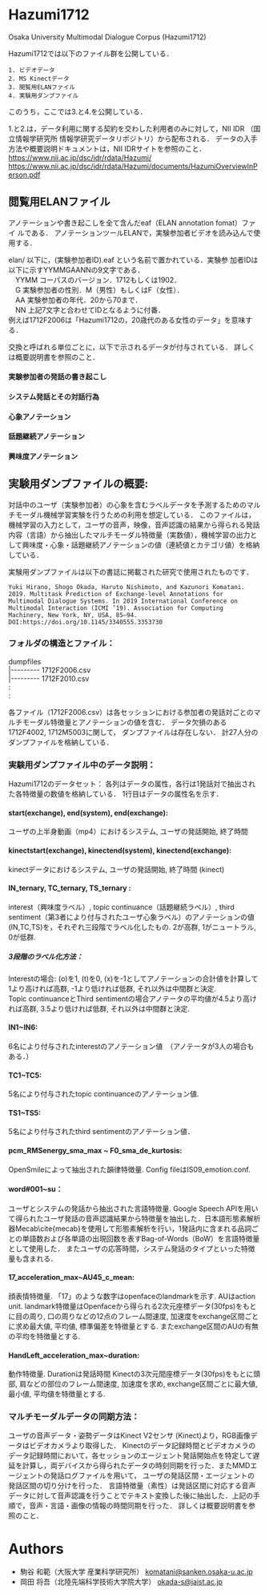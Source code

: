 # Hazumi1712
Osaka University Multimodal Dialogue Corpus (Hazumi1712)

Hazumi1712では以下のファイル群を公開している．
```
1. ビデオデータ
2. MS Kinectデータ
3. 閲覧用ELANファイル
4. 実験用ダンプファイル
```
このうち，ここでは3.と4.を公開している．

1.と2.は，データ利用に関する契約を交わした利用者のみに対して，NII IDR
（国立情報学研究所 情報学研究データリポジトリ）から配布される．
データの入手方法や概要説明ドキュメントは，NII IDRサイトを参照のこと．  
https://www.nii.ac.jp/dsc/idr/rdata/Hazumi/  
https://www.nii.ac.jp/dsc/idr/rdata/Hazumi/documents/HazumiOverviewInPerson.pdf

## 閲覧用ELANファイル
アノテーションや書き起こしを全て含んだeaf（ELAN annotation fomat）ファイ
ルである．
アノテーションツールELANで，実験参加者ビデオを読み込んで使用する．

elan/ 以下に，(実験参加者ID).eaf という名前で置かれている．実験参
加者IDは以下に示すYYMMGAANNの9文字である．  
　YYMM	コーパスのバージョン．1712もしくは1902．  
　G	実験参加者の性別．M（男性）もしくはF（女性）．  
　AA	実験参加者の年代．20から70まで．  
　NN	上記7文字と合わせてIDとなるように付番．  
例えば1712F2006は「Hazumi1712の，20歳代のある女性のデータ」を意味する．

交換と呼ばれる単位ごとに，以下で示されるデータが付与されている．
詳しくは概要説明書を参照のこと．

#### 実験参加者の発話の書き起こし
#### システム発話とその対話行為
#### 心象アノテーション
#### 話題継続アノテーション
#### 興味度アノテーション

## 実験用ダンプファイルの概要:
対話中のユーザ（実験参加者）の心象を含むラベルデータを予測するためのマルチモーダル機械学習実験を行うための利用を想定している．
このファイルは， 機械学習の入力として，ユーザの音声，映像，音声認識の結果から得られる発話内容（言語）から抽出したマルチモーダル特徴量（実数値），機械学習の出力として興味度・心象・話題継続アノテーションの値（連続値とカテゴリ値）を格納している．

実験用ダンプファイルは以下の書誌に掲載された研究で使用されたものです．  
```
Yuki Hirano, Shogo Okada, Haruto Nishimoto, and Kazunori Komatani. 2019. Multitask Prediction of Exchange-level Annotations for Multimodal Dialogue Systems. In 2019 International Conference on Multimodal Interaction (ICMI ’19). Association for Computing Machinery, New York, NY, USA, 85–94. DOI:https://doi.org/10.1145/3340555.3353730
```

### フォルダの構造とファイル：
dumpfiles    
|---------	1712F2006.csv  
|---------	1712F2010.csv  
:  
:  

各ファイル（1712F2006.csv）は各セッションにおける参加者の発話対ごとのマルチモーダル特徴量とアノテーションの値を含む．
データ欠損のある1712F4002, 1712M5003に関して，
ダンプファイルは存在しない．
計27人分のダンプファイルを格納している．

### 実験用ダンプファイル中のデータ説明：
Hazumi1712のデータセット：
各列はデータの属性，各行は1発話対で抽出された各特徴量の数値を格納している．
1行目はデータの属性名を示す．


#### start(exchange), end(system), end(exchange):
ユーザの上半身動画（mp4）におけるシステム, ユーザの発話開始, 終了時間 

#### kinectstart(exchange), kinectend(system), kinectend(exchange): 
kinectデータにおけるシステム, ユーザの発話開始, 終了時間 (kinect)

#### IN_ternary, TC_ternary, TS_ternary : 
interest（興味度ラベル）, topic continuance（話題継続ラベル）, third sentiment（第3者により付与されたユーザ心象ラベル）のアノテーションの値 (IN,TC,TS)を，それぞれ三段階でラベル化したもの. 2が高群, 1がニュートラル, 0が低群. 

##### 3段階のラベル化方法：
Interestの場合: (o)を1, (t)を0, (x)を-1としてアノテーションの合計値を計算して1より高ければ高群, -1より低ければ低群, それ以外は中間群と決定.  
Topic continuanceとThird sentimentの場合アノテータの平均値が4.5より高ければ高群, 3.5より低ければ低群, それ以外は中間群と決定. 

#### IN1~IN6: 
6名により付与されたinterestのアノテーション値　（アノテータが3人の場合もある．）

#### TC1~TC5:
5名により付与されたtopic continuanceのアノテーション値.

#### TS1~TS5:
5名により付与されたthird sentimentのアノテーション値．

#### pcm_RMSenergy_sma_max ~ F0_sma_de_kurtosis: 
OpenSmileによって抽出された韻律特徴量. Config fileはIS09_emotion.conf.

#### word#001~su： 
ユーザとシステムの発話から抽出された言語特徴量.
Google Speech APIを用いて得られたユーザ発話の音声認識結果から特徴量を抽出した．日本語形態素解析器Mecab\cite{mecab}を使用して形態素解析を行い，1発話内に含まれる品詞ごとの単語数および各単語の出現回数を表すBag-of-Words（BoW）を言語特徴量として使用した．
またユーザの応答時間，システム発話のタイプといった特徴量も含まれる．

#### 17_acceleration_max~AU45_c_mean: 
顔表情特徴量. 「17」のような数字はopenfaceのlandmarkを示す. AUはaction unit.
landmark特徴量はOpenfaceから得られる2次元座標データ(30fps)をもとに目の周り, 口の周りなどの12点のフレーム間速度, 加速度をexchange区間ごとに求め最大値, 平均値, 標準偏差を特徴量とする. またexchange区間のAUの有無の平均を特徴量とする. 

#### HandLeft_acceleration_max~duration: 
動作特徴量. Durationは発話時間
Kinectの3次元間座標データ(30fps)をもとに頭部, 肩などの部位のフレーム間速度, 加速度を求め, exchange区間ごとに最大値, 最小値, 平均値を特徴量とする. 


### マルチモーダルデータの同期方法：
ユーザの音声データ・姿勢データはKinect V2センサ (Kinect)より，RGB画像データはビデオカメラより取得した．
Kinectのデータ記録時間とビデオカメラのデータ記録時間において，各セッションのエージェント発話開始点を特定して遅延を計算し，両デバイスから得られたデータの時刻同期を行った．またMMDエージェントの発話ログファイルを用いて，
ユーザの発話区間・エージェントの発話区間の切り分けを行った．
言語特徴量（素性）は発話区間に対応する音声データに対して音声認識を行うことでテキスト変換した後に抽出した．上記の手順で，音声・言語・画像の情報の時間同期を行った．
 詳しくは概要説明書を参照のこと．


# Authors
* 駒谷 和範（大阪大学 産業科学研究所） komatani@sanken.osaka-u.ac.jp
* 岡田 将吾（北陸先端科学技術大学院大学） okada-s@jaist.ac.jp

